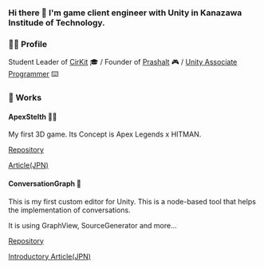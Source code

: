 ### Hi there 👋 I'm game client engineer with Unity in Kanazawa Institude of Technology.

### 🏃‍♂️ Profile
Student Leader of [CirKit](https://twitter.com/CirKit_CO) 🎓 / Founder of [Prashalt](https://twitter.com/PrashaltGame) 🎮 / [Unity Associate Programmer](https://www.credly.com/badges/fc4028af-74a0-4035-8144-a0f62485eb86/public_url) ⌨️

### 🔭 Works
#### ApexStelth 🥷🏾
My first 3D game. Its Concept is Apex Legends x HITMAN.

[Repository](https://github.com/AtsuAtsu0120/ApexStelth)

[Article(JPN)](https://qiita.com/AtsuAtsu0120/items/e7e51b9c1925d5101e0d)

#### ConversationGraph 💬
This is my first custom editor for Unity.
This is a node-based tool that helps the implementation of conversations.

It is using GraphView, SourceGenerator and more...

[Repository](https://github.com/PrashaltGames/Unity-ConversationGraph)

[Introductory Article(JPN)](https://qiita.com/AtsuAtsu0120/items/58bd717d3acbec631c87)
<!--
**AtsuAtsu0120/AtsuAtsu0120** is a ✨ _special_ ✨ repository because its `README.md` (this file) appears on your GitHub profile.

Here are some ideas to get you started:

- 🔭 I’m currently working on ...
- 🌱 I’m currently learning ...
- 👯 I’m looking to collaborate on ...
- 🤔 I’m looking for help with ...
- 💬 Ask me about ...
- 📫 How to reach me: ...
- 😄 Pronouns: ...
- ⚡ Fun fact: ...
-->
